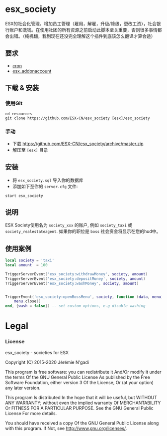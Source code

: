 # esx_society
ESX的社会化管理。增加员工管理（雇用，解雇，升级/降级，更改工资），社会银行账户和洗钱。在使用社团的所有资源之前启动此脚本至关重要，否则很多事情都会出错。（纯机翻，我到现在还没完全理解这个插件到底该怎么翻译才算合适）

## 要求
- [cron](https://github.com/ESX-Org/cron)
- [esx_addonaccount](https://github.com/ESX-CN/esx_addonaccount)

## 下载 & 安装

### 使用Git
```
cd resources
git clone https://github.com/ESX-CN/esx_society [esx]/esx_society
```

### 手动
- 下载 https://github.com/ESX-CN/esx_society/archive/master.zip
- 解压至 `[esx]` 目录

## 安装
- 将 `esx_society.sql` 导入你的数据库
- 添加如下至你的 `server.cfg` 文件:

```
start esx_society
```

## 说明
ESX Society使用名为 `society_xxx` 的账户, 例如 `society_taxi` 或 `society_realestateagent`. 如果你的职位是 `boss` 社会资金将显示在您的hud中。

## 使用案例
```lua
local society = 'taxi'
local amount  = 100

TriggerServerEvent('esx_society:withdrawMoney', society, amount)
TriggerServerEvent('esx_society:depositMoney', society, amount)
TriggerServerEvent('esx_society:washMoney', society, amount)


TriggerEvent('esx_society:openBossMenu', society, function (data, menu)
	menu.close()
end, {wash = false}) -- set custom options, e.g disable washing
```

# Legal
### License
esx_society - societies for ESX

Copyright (C) 2015-2020 Jérémie N'gadi

This program Is free software: you can redistribute it And/Or modify it under the terms Of the GNU General Public License As published by the Free Software Foundation, either version 3 Of the License, Or (at your option) any later version.

This program Is distributed In the hope that it will be useful, but WITHOUT ANY WARRANTY; without even the implied warranty Of MERCHANTABILITY Or FITNESS FOR A PARTICULAR PURPOSE. See the GNU General Public License For more details.

You should have received a copy Of the GNU General Public License along with this program. If Not, see http://www.gnu.org/licenses/.